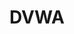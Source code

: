 ---
title: "DVWA"
permalink: /categories/DVWA/
layout: category
author_profile: true
taxonomy: DVWA
---